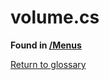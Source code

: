 # volume.cs
**Found in [/Menus](../BALLISTIC/Assets/Scripts/Menus/volume.cs)**

[Return to glossary](glossary.md)

